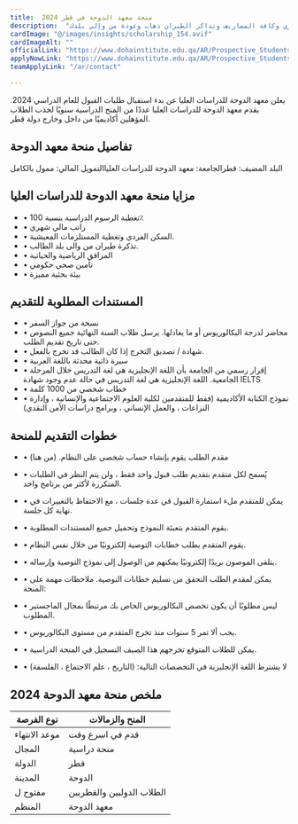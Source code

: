 ```yaml
---
title:  منحة معهد الدوحة في قطر 2024 
description:  "قدم الآن في منحة معهد الدوحة الممولة بالكامل في قطر براتب شهري وكافة المصاريف وتذاكر الطيران ذهاب وعودة من وإلي بلدك." 
cardImage: "@/images/insights/scholarship_154.avif" 
cardImageAlt: "" 
officialLink: "https://www.dohainstitute.edu.qa/AR/Prospective_Students/Admissions/Pages/scholorships_new.aspx" 
applyNowLink: "https://www.dohainstitute.edu.qa/AR/Prospective_Students/Registration/Pages/registration.aspx" 
teamApplyLink: "/ar/contact"

---
```


يعلن معهد الدوحة للدراسات العليا عن بدء استقبال طلبات القبول للعام الدراسي 2024. يقدم معهد الدوحة للدراسات العليا عددًا من المنح الدراسية سنويًا لجذب الطلاب المؤهلين أكاديميًا من داخل وخارج دولة قطر.

## تفاصيل منحة معهد الدوحة

البلد المضيف: قطرالجامعة: معهد الدوحة للدراسات العلياالتمويل المالي: ممول بالكامل

## مزايا منحة معهد الدوحة للدراسات العليا

- • تغطية الرسوم الدراسية بنسبة 100٪
- • راتب مالي شهري
- • السكن الفردي وتغطية المستلزمات المعيشية.
- • تذكرة طيران من والى بلد الطالب.
- • المرافق الرياضية والحياتية
- • تأمين صحي حكومي
- • بيئة بحثية مميزة

## المستندات المطلوبة للتقديم

- • نسخة من جواز السفر
- • محاضر لدرجة البكالوريوس أو ما يعادلها. يرسل طلاب السنة النهائية جميع النصوص حتى تاريخ تقديم الطلب.
- • شهادة / تصديق التخرج إذا كان الطالب قد تخرج بالفعل.
- • سيرة ذاتية محدثة باللغة العربية
- • إقرار رسمي من الجامعة بأن اللغة الإنجليزية هي لغة التدريس خلال المرحلة الجامعية. اللغة الإنجليزية هي لغة التدريس في حالة عدم وجود شهادة IELTS
- • خطاب شخصي من 1000 كلمة
- • نموذج الكتابة الأكاديمية (فقط للمتقدمين لكلية العلوم الاجتماعية والإنسانية ، وإدارة النزاعات ، والعمل الإنساني ، وبرامج دراسات الأمن النقدي)

## خطوات التقديم للمنحة

- • مقدم الطلب يقوم بإنشاء حساب شخصي على النظام. (من هنا)
- • يُسمح لكل متقدم بتقديم طلب قبول واحد فقط ، ولن يتم النظر في الطلبات المتكررة لأكثر من برنامج واحد.
- • يمكن للمتقدم ملء استمارة القبول في عدة جلسات ، مع الاحتفاظ بالتغييرات في نهاية كل جلسة.
- • يقوم المتقدم بتعبئة النموذج وتحميل جميع المستندات المطلوبة.
- • يقوم المتقدم بطلب خطابات التوصية إلكترونيًا من خلال نفس النظام.
- • يتلقى الموصون بريدًا إلكترونيًا يمكنهم من الوصول إلى نموذج التوصية وإرساله.
- • يمكن لمقدم الطلب التحقق من تسليم خطابات التوصية. ملاحظات مهمة على المنحة:

- • ليس مطلوبًا أن يكون تخصص البكالوريوس الخاص بك مرتبطًا بمجال الماجستير المطلوب.
- • يجب ألا تمر 5 سنوات منذ تخرج المتقدم من مستوى البكالوريوس.
- • يمكن للطلاب المتوقع تخرجهم هذا الصيف التسجيل في المنحة الدراسية.
- • لا يشترط اللغة الإنجليزية في التخصصات التالية: (التاريخ ، علم الاجتماع ، الفلسفة)

## ملخص منحة معهد الدوحة 2024

| نوع الفرصة | المنح والزمالات |
| --- | --- |
| موعد الانتهاء | قدم في اسرع وقت |
| المجال | منحة دراسية |
| الدولة | قطر |
| المدينة | الدوحة |
| مفتوح ل | الطلاب الدوليين والقطريين |
| المنظم | معهد الدوحة |


